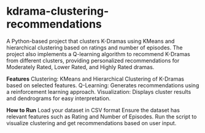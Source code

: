 # kdrama-clustering-recommendations
A Python-based project that clusters K-Dramas using KMeans and hierarchical clustering based on ratings and number of episodes. The project also implements a Q-learning algorithm to recommend K-Dramas from different clusters, providing personalized recommendations for Moderately Rated, Lower Rated, and Highly Rated dramas.

**Features**
Clustering: KMeans and Hierarchical Clustering of K-Dramas based on selected features.
Q-Learning: Generates recommendations using a reinforcement learning approach.
Visualization: Displays cluster results and dendrograms for easy interpretation.

**How to Run**
Load your dataset in CSV format 
Ensure the dataset has relevant features such as Rating and Number of Episodes.
Run the script to visualize clustering and get recommendations based on user input.
